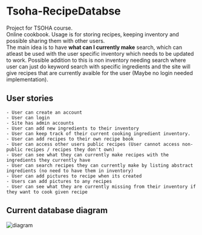 # Tsoha-RecipeDatabse

Project for TSOHA course.  
Online cookbook. Usage is for storing recipes, keeping inventory and possible sharing them with other users.  
The main idea is to have **what can I currently make** search, which can atleast be used with the user specific inventory which needs to be updated to work.
Possible addition to this is non inventory needing search where user can just do keyword search with specific ingredients and the site will give recipes that are currently avaible for the user (Maybe no login needed implementation). 

## User stories
    - User can create an account
    - User can login
    - Site has admin accounts
    - User can add new ingredients to their inventory
    - User can keep track of their current cooking ingredient inventory.
    - User can add recipes to their own recipe book
    - User can access other users public recipes (User cannot access non-public recipes / recipes they don't own)
    - User can see what they can currently make recipes with the ingredients they currently have
    - User can search recipes they can currently make by listing abstract ingredients (no need to have them in inventory)
    - User can add pictures to recipe when its created
    - Users can add pictures to any recipes
    - User can see what they are currently missing from their inventory if they want to cook given recipe

## Current database diagram
![diagram](https://github.com/jjjjm/Tsoha-RecipeDatabase/blob/master/documentation/current_db_diagram.png)

